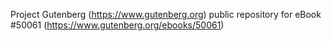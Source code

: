 Project Gutenberg (https://www.gutenberg.org) public repository for eBook #50061 (https://www.gutenberg.org/ebooks/50061)
